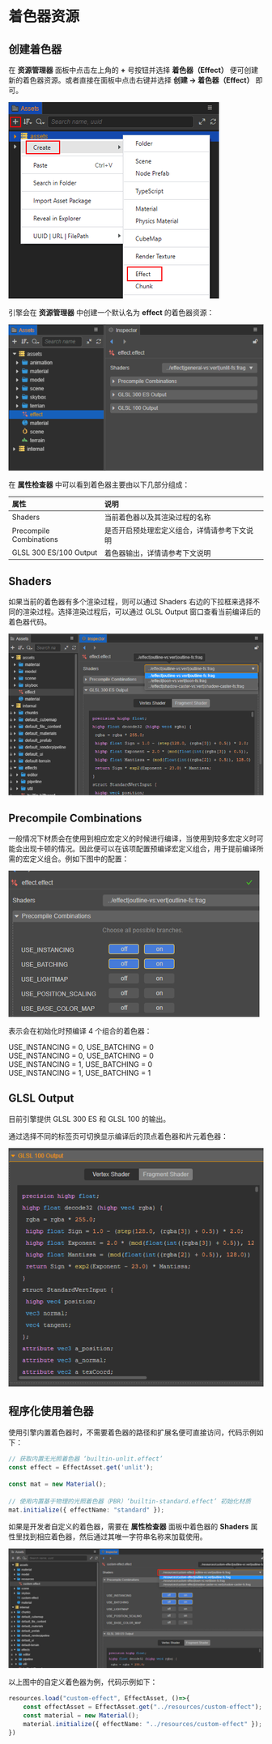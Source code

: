 # 着色器资源

## 创建着色器

在 **资源管理器** 面板中点击左上角的 **+** 号按钮并选择 **着色器（Effect）** 便可创建新的着色器资源。或者直接在面板中点击右键并选择 **创建 -> 着色器（Effect）** 即可。

![1](img/create-effect.png)

引擎会在 **资源管理器** 中创建一个默认名为 **effect** 的着色器资源：

![image](img/new-effect.png)

在 **属性检查器** 中可以看到着色器主要由以下几部分组成：

|属性|说明|
| :-- | :-- |
|Shaders | 当前着色器以及其渲染过程的名称
| Precompile Combinations | 是否开启预处理宏定义组合，详情请参考下文说明
| GLSL 300 ES/100 Output | 着色器输出，详情请参考下文说明

## Shaders

如果当前的着色器有多个渲染过程，则可以通过 Shaders 右边的下拉框来选择不同的渲染过程。选择渲染过程后，可以通过 GLSL Output 窗口查看当前编译后的着色器代码。

![渲染过程](img/effect-pass.png)

## Precompile Combinations

一般情况下材质会在使用到相应宏定义的时候进行编译，当使用到较多宏定义时可能会出现卡顿的情况。因此便可以在该项配置预编译宏定义组合，用于提前编译所需的宏定义组合。例如下图中的配置：

![image](./img/precompile.png)

表示会在初始化时预编译 4 个组合的着色器：

USE_INSTANCING = 0, USE_BATCHING = 0<br>
USE_INSTANCING = 0, USE_BATCHING = 0<br>
USE_INSTANCING = 1, USE_BATCHING = 0<br>
USE_INSTANCING = 1, USE_BATCHING = 1<br>

## GLSL Output

目前引擎提供 GLSL 300 ES 和 GLSL 100 的输出。

通过选择不同的标签页可切换显示编译后的顶点着色器和片元着色器：

![vs-fs-switc](img/change-vs-fs.png)

## 程序化使用着色器

使用引擎内置着色器时，不需要着色器的路径和扩展名便可直接访问，代码示例如下：

```ts
// 获取内置无光照着色器 ‘builtin-unlit.effect’
const effect = EffectAsset.get('unlit');

const mat = new Material();

// 使用内置基于物理的光照着色器（PBR）‘builtin-standard.effect’ 初始化材质
mat.initialize({ effectName: "standard" });
```

如果是开发者自定义的着色器，需要在 **属性检查器** 面板中着色器的 **Shaders** 属性里找到相应着色器，然后通过其唯一字符串名称来加载使用。

![img](img/load-custom-effect.png)

以上图中的自定义着色器为例，代码示例如下：

```ts
resources.load("custom-effect", EffectAsset, ()=>{
    const effectAsset = EffectAsset.get("../resources/custom-effect");
    const material = new Material();
    material.initialize({ effectName: "../resources/custom-effect" });
})        
```
